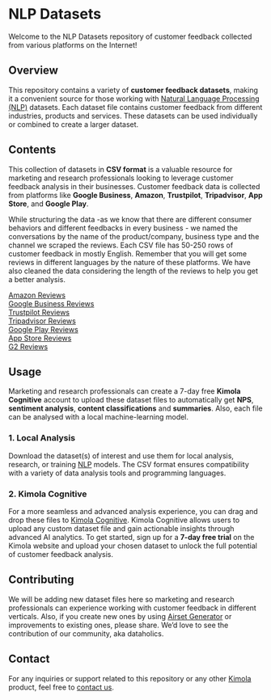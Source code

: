 # NLP Datasets
Welcome to the NLP Datasets repository of customer feedback collected from various platforms on the Internet!

## Overview
This repository contains a variety of **customer feedback datasets**, making it a convenient source for those working with [Natural Language Processing (NLP)](https://kimola.com/cognitive/resources/definition-of-natural-language-processing-nlp-and-its-applications) datasets. Each dataset file contains customer feedback from different industries, products and services. These datasets can be used individually or combined to create a larger dataset.

## Contents
This collection of datasets in **CSV format** is a valuable resource for marketing and research professionals looking to leverage customer feedback analysis in their businesses. Customer feedback data is collected from platforms like **Google Business**, **Amazon**, **Trustpilot**, **Tripadvisor**, **App Store**, and **Google Play**.

While structuring the data -as we know that there are different consumer behaviors and different feedbacks in every business - we named the conversations by the name of the product/company, business type and the channel we scraped the reviews. Each CSV file has 50-250 rows of customer feedback in mostly English. Remember that you will get some reviews in different languages by the nature of these platforms. We have also cleaned the data considering the length of the reviews to help you get a better analysis.

[Amazon Reviews](/kimola/nlp-datasets/tree/main/amazon-product-reviews)<br>
[Google Business Reviews](/kimola/nlp-datasets/tree/main/google-business-reviews)<br>
[Trustpilot Reviews](/kimola/nlp-datasets/tree/main/trustpilot-reviews)<br>
[Tripadvisor Reviews](/kimola/nlp-datasets/tree/main/tripadvisor-reviews)<br>
[Google Play Reviews](/kimola/nlp-datasets/tree/main/google-play-reviews)<br>
[App Store Reviews](/kimola/nlp-datasets/tree/main/app-store-reviews)<br>
[G2 Reviews](/kimola/nlp-datasets/tree/main/g2-reviews)<br>

## Usage
Marketing and research professionals can create a 7-day free **Kimola Cognitive** account to upload these dataset files to automatically get **NPS**, **sentiment analysis**, **content classifications** and **summaries**. Also, each file can be analysed with a local machine-learning model.

### 1. Local Analysis
Download the dataset(s) of interest and use them for local analysis, research, or training [NLP](https://kimola.com/cognitive/resources/definition-of-natural-language-processing-nlp-and-its-applications) models. The CSV format ensures compatibility with a variety of data analysis tools and programming languages.

### 2. Kimola Cognitive
For a more seamless and advanced analysis experience, you can drag and drop these files to [Kimola Cognitive](https://kimola.com/cognitive). Kimola Cognitive allows users to upload any custom dataset file and gain actionable insights through advanced AI analytics. To get started, sign up for a **7-day free trial** on the Kimola website and upload your chosen dataset to unlock the full potential of customer feedback analysis.

## Contributing
We will be adding new dataset files here so marketing and research professionals can experience working with customer feedback in different verticals. Also, if you create new ones by using [Airset Generator](https://chromewebstore.google.com/detail/airset-generator/gejjhbmdieaablhpbpmejjchiidmedmn) or improvements to existing ones, please share. We’d love to see the contribution of our community, aka dataholics.

## Contact
For any inquiries or support related to this repository or any other [Kimola](https://kimola.com) product, feel free to [contact us](https://kimola.com/contact).